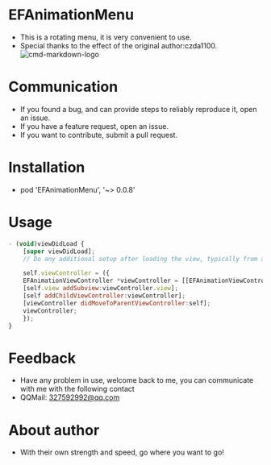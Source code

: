 # EFAnimationMenu
* This is a rotating menu, it is very convenient to use.
* Special thanks to the effect of the original author:czda1100.
![cmd-markdown-logo](http://ww3.sinaimg.cn/bmiddle/a47c92bdjw1es8d0dzmayg20a30ibwt7.gif)

# Communication
* If you found a bug, and can provide steps to reliably reproduce it, open an issue.
* If you have a feature request, open an issue.
* If you want to contribute, submit a pull request.

# Installation

* pod 'EFAnimationMenu', '~> 0.0.8'

# Usage 
```javascript
- (void)viewDidLoad {
    [super viewDidLoad];
    // Do any additional setup after loading the view, typically from a nib.

    self.viewController = ({
    EFAnimationViewController *viewController = [[EFAnimationViewController alloc] init];
    [self.view addSubview:viewController.view];
    [self addChildViewController:viewController];
    [viewController didMoveToParentViewController:self];
    viewController;
    });
}
```

# Feedback
* Have any problem in use, welcome back to me, you can communicate with me with the following contact
* QQMail: 327592992@qq.com

# About author

* With their own strength and speed, go where you want to go!